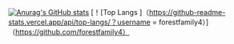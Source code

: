 [![Anurag's GitHub stats](https://github-readme-stats.vercel.app/api?username=forestfamily4)](https://github.com/anuraghazra/github-readme-stats) 
[！[Top Langs ]（https://github-readme-stats.vercel.app/api/top-langs/？username = forestfamily4）]（https://github.com/forestfamily4）
